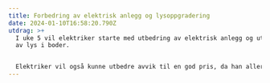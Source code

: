 ```yaml
---
title: Forbedring av elektrisk anlegg og lysoppgradering
date: 2024-01-10T16:58:20.790Z
utdrag: >+
  I uke 5 vil elektriker starte med utbedring av elektrisk anlegg og utskiftning
  av lys i boder.


  Elektriker vil også kunne utbedre avvik til en god pris, da han allerede er på plass. Så har du avvik fra Eltilsynet, kan du elektrikeren og få dette fikset i uke 5.
---
```

